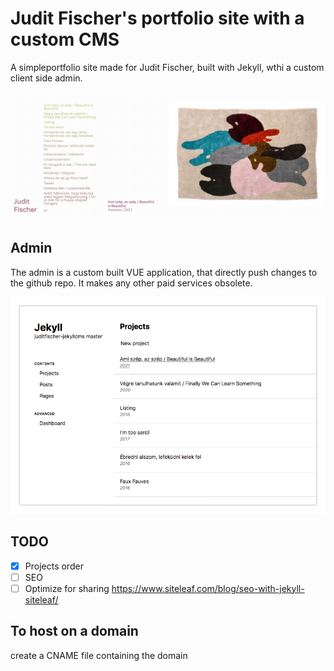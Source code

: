 # Judit Fischer's portfolio site with a custom CMS

A simpleportfolio site made for Judit Fischer, built with Jekyll, wthi a custom client side admin.


![screenshot](./docs/screenshot.png)

## Admin
The admin is a custom built VUE application, that directly push changes to the github repo. It makes any other paid services obsolete.


![screenshot admin](./docs/admin_screenshot.png)

## TODO
- [x] Projects order
- [ ] SEO
- [ ] Optimize for sharing https://www.siteleaf.com/blog/seo-with-jekyll-siteleaf/

## To host on a domain
create a CNAME file containing the domain
